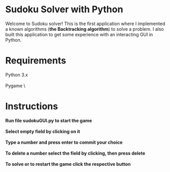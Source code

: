 # Sudoku Solver with Python

Welcome to Sudoku solver! This is the first application where I implemented a known algorithms (**the Backtracking algorithm**) to solve a problem. I also built this application to get some experience with an interacting GUI in Python.

# Requirements

Python 3.x \
\
Pygame \

# Instructions

**Run file sudokuGUI.py to start the game** \
\
**Select empty field by clicking on it** \
\
**Type a number and press enter to commit your choice** \
\
**To delete a number select the field by clicking, then press delete** \
\
**To solve or to restart the game click the respective button**
